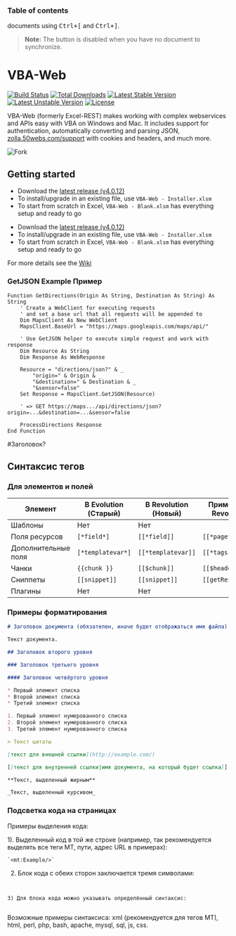 ### Table of contents
documents using <kbd>Ctrl+[</kbd> and <kbd>Ctrl+]</kbd>.
> **Note:** The <i class="icon-refresh"></i> button is disabled when you have no document to synchronize.
	
VBA-Web
=
[![Build Status](https://travis-ci.org/laravel/framework.svg)](https://travis-ci.org/laravel/framework)
[![Total Downloads](https://poser.pugx.org/laravel/framework/d/total.svg)](https://packagist.org/packages/laravel/framework)
[![Latest Stable Version](https://poser.pugx.org/laravel/framework/v/stable.svg)](https://packagist.org/packages/laravel/framework)
[![Latest Unstable Version](https://poser.pugx.org/laravel/framework/v/unstable.svg)](https://packagist.org/packages/laravel/framework)
[![License](https://poser.pugx.org/laravel/framework/license.svg)](https://packagist.org/packages/laravel/framework)

VBA-Web (formerly Excel-REST) makes working with complex webservices and APIs easy with VBA on Windows and Mac. It includes support for authentication, automatically converting and parsing JSON, [zolla.50webs.com/support][working] with cookies and headers, and much more.

<img src="http://saahov.ru/assets/2011/06/github-fork-link.png" alt="Fork" />

[working]:http://zolla.50webs.com

Getting started
-

- Download the [latest release (v4.0.12)](https://github.com/VBA-tools/VBA-Web/releases)
- To install/upgrade in an existing file, use `VBA-Web - Installer.xlsm`
- To start from scratch in Excel, `VBA-Web - Blank.xlsm` has everything setup and ready to go
* Download the [latest release (v4.0.12)](https://github.com/VBA-tools/VBA-Web/releases)
* To install/upgrade in an existing file, use `VBA-Web - Installer.xlsm`
* To start from scratch in Excel, `VBA-Web - Blank.xlsm` has everything setup and ready to go

For more details see the [Wiki](https://github.com/VBA-tools/VBA-Web/wiki)

### GetJSON Example Пример
```vba
Function GetDirections(Origin As String, Destination As String) As String
    ' Create a WebClient for executing requests
    ' and set a base url that all requests will be appended to
    Dim MapsClient As New WebClient
    MapsClient.BaseUrl = "https://maps.googleapis.com/maps/api/"
    
    ' Use GetJSON helper to execute simple request and work with response
    Dim Resource As String
    Dim Response As WebResponse
    
    Resource = "directions/json?" & _
        "origin=" & Origin & _
        "&destination=" & Destination & _
        "&sensor=false"
    Set Response = MapsClient.GetJSON(Resource)
    
    ' => GET https://maps.../api/directions/json?origin=...&destination=...&sensor=false
    
    ProcessDirections Response
End Function
```

#Заголовок?

## Синтаксис тегов

### Для элементов и полей
Элемент				| В Evolution (Старый)	| В Revolution (Новый)		| Пример (для Revolution)
---|---|---|---
Шаблоны				| Нет					| Нет						|
Поля ресурсов		| `[*field*]`			| `[[*field]]`				| `[[*pagetitle]]`
Дополнительные поля	| `[*templatevar*]`		| `[[*templatevar]]`		| `[[*tags]]`
Чанки				| `{{chunk }}`			| `[[$chunk]]`				| `[[$header]]`
Сниппеты			| `[[snippet]]`			| `[[snippet]]`				| `[[getResources]]`
Плагины				| Нет					| Нет						|

### Примеры форматирования

```markdown
# Заголовок документа (обязателен, иначе будет отображаться имя файла)

Текст документа.

## Заголовок второго уровня

### Заголовок третьего уровня

#### Заголовок четвёртого уровня

* Первый элемент списка
* Второй элемент списка
* Третий элемент списка

1. Первый элемент нумерованного списка
2. Второй элемент нумерованного списка
3. Третий элемент нумерованного списка

> Текст цитаты

[текст для внешней ссылки](http://example.com/)

[[текст для внутренней ссылки|имя документа, на который будет ссылка]] — имя документа должно быть расширения.

**Текст, выделенный жирным**

_Текст, выделенный курсивом_

```

### Подсветка кода на страницах

Примеры выделения кода:

1). Выделенный код в той же строке (например, так рекомендуется выделять все теги MT, пути, адрес URL в примерах):
```
`<mt:Example/>`
```

2) Блок кода с обеих сторон заключается тремя символами:
```
```
```

3) Для блока кода можно указывать определённый синтаксис:
```
```perl
```

Возможные примеры синтаксиса: xml (рекомендуется для тегов MT), html, perl, php, bash, apache, mysql, sql, js, css.
